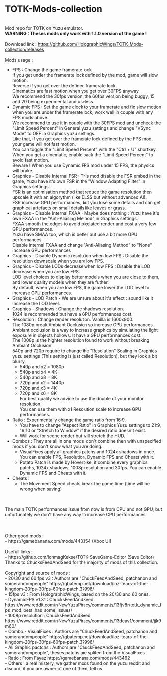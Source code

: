# TOTK-Mods-collection
</br>Mod repo for TOTK on Yuzu emulator.
</br><b>WARNING : Theses mods only work with 1.1.0 version of the game !</b>
</br>
</br>Download link : https://github.com/HolographicWings/TOTK-Mods-collection/releases
</br>
</br>Mods usage :
- FPS : Change the game framerate lock
	</br>If you get under the framerate lock defined by the mod, game will slow motion.
	</br>Reverse if you get over the defined framerate lock.
	</br>Cinematics are fast motion when you get over 30FPS anyway
	</br>We recommend the 30fps version, the 60fps version being buggy, 15 and 20 being experimental and useless.
- Dynamic FPS : Set the game clock to your framerate and fix slow motion when you are under the framerate lock, work well in couple with any FPS mods above.
	</br>We recommend to use it in couple with the 30FPS mod and uncheck the "Limit Speed Percent" in General yuzu settings and change "VSync Mode" to OFF in Graphics yuzu settings.
	</br>Like that, if you get over the framerate lock defined by the FPS mod, your game will not fast motion.
	</br>You can toggle the "Limit Speed Percent" with the "Ctrl + U" shortkey.
	</br>When you get a cinematic, enable back the "Limit Speed Percent" to avoid fast motion.
	</br>Beware ! When you use Dynamic FPS mod under 15 FPS, the physics will brake.
- Graphics - Disable Internal FSR : This mod disable the FSR embed in the game, Yuzu have it's own FSR in the "Window Adapting Filter" in Graphics settings.
	</br>FSR is an optimisation method that reduce the game resolution then upscale it with an algorythm (like DLSS but without advanced AI).
	</br>FSR increase GPU performances, but you lose some details and can get graphical artefacts on small details like leaves or grass.
- Graphics - Disable Internal FXAA - Maybe does nothing : Yuzu have it's own FXAA in the "Anti-Aliasing Method" in Graphics settings.
	</br>FXAA smooth the edges to avoid pixelated render and cost a very few GPU performances.
	</br>Yuzu have SMAA too, which is better but use a bit more GPU performances.
	</br>Disable internal FXAA and change "Anti-Aliasing Method" to "None" increase GPU performances
- Graphics - Disable Dynamic resolution when low FPS : Disable the resolution downscale when you are low FPS.
- Graphics - Disable LODs decrease when low FPS : Disable the LOD decrease when you are low FPS.
	</br>LOD level choices to display better models when you are close to them, and lower quality models when they are futher.
	</br>By default, when you are low FPS, the game lower the LOD level to increase GPU performances.
- Graphics - LOD Patch - We are unsure about it's effect : sound like it increase the LOD level.
- Graphics - Shadows : Change the shadows resolution.
	</br>1024 is recommended but have a GPU performances cost.
- Resolution : Change render resolution. Vanilla is 1600x900.
	</br>The 1080p break Ambiant Occlusion so increase GPU performances.
	</br>Ambiant occlusion is a way to increase graphics by simulating the light exposure in objects hollows. It have a GPU performances cost.
	</br>The 1008p is the highter resolution found to work without breaking Ambiant Occlusion.
	</br>540p and 720p require to change the "Resolution" Scaling in Graphics yuzu settings (This setting is just called Resolution), but they look a bit blurry.
	- 540p and x2 = 1080p
	- 540p and x4 = 4K
	- 540p and x8 = 8K
	- 720p and x2 = 1440p
	- 720p and x3 = 4K
	- 720p and x6 = 8K
	</br>For best quality we advice to use the double of your monitor resolution.
	</br>You can use them with x1 Resolution scale to increase GPU performances.
- Ratio : Experimentally change the game ratio from 16:9.
	- You have to change "Aspect Ratio" in Graphics Yuzu settings to 21:9, 16:10 or "Stretch to Window" if the desired ratio doesn't exist.
	- Will work for scene render but will stretch the HUD.
- Combos : They are all in one mods, don't combine then with unspecified mods if you don't know what you are doing.
	- VisualFixes apply all graphics patchs and 1024x shadows in once. You can enable FPS, Resolution, Dynamic FPS and Cheats with it.
	- Potato Patch is made by Hoverbike, it combine every graphics patchs, 1024x shadows, 1008p resolution and 30fps. You can enable Dynamic FPS and Cheats with it.
- Cheats :
	- The Movement Speed cheats break the game time (time will be wrong when saving)
</br>
</br>The main TOTK performances issue from now is from CPU and not GPU, but unfortunately we don't have any way to increase CPU performances.
</br>
</br>
</br>
</br>Other good mods :
</br>- https://gamebanana.com/mods/443354 (Xbox UI)
</br>
</br>Usefull links :
</br>- https://github.com/lchmagKekse/TOTK-SaveGame-Editor (Save Editor)
</br>Thanks to ChucksFeedAndSeed for the majority of mods of this collection.
</br>
</br>Copyright and source of mods :
</br>- 20/30 and 60 fps v3 : Authors are "ChuckFeedAndSeed, patchanon and somerandompeople" https://gbatemp.net/download/loz-tears-of-the-kingdom-20fps-30fps-60fps-patch.37996/
</br>- 15fps v3 : From HolographicWings, based on the 20/30 and 60 ones.
</br>- DynamicFPS v1.31 : ChucksFeedAndSeed https://www.reddit.com/r/NewYuzuPiracy/comments/13fjv8r/totk_dynamic_fps_mod_beta_has_some_issues/
</br>- 1008p resolution : ChucksFeedAndSeed https://www.reddit.com/r/NewYuzuPiracy/comments/13deav1/comment/jjk9m60/
</br>- Combo - VisualFixes : Authors are "ChuckFeedAndSeed, patchanon and somerandompeople" https://gbatemp.net/download/loz-tears-of-the-kingdom-20fps-30fps-60fps-patch.37996/
</br>- All Graphic pactchs : Authors are "ChuckFeedAndSeed, patchanon and somerandompeople", theses patchs are splited from the VisualFixes
</br>- Ratio : From Fayaz https://gamebanana.com/mods/443462
</br>- Others : a real mistery, we gather mods found on the yuzu reddit and discord, if you are owner of one of them, tell us.
